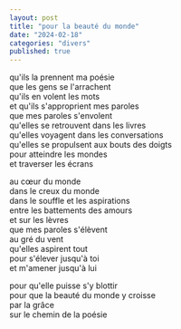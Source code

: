 ```yaml
---
layout: post
title: "pour la beauté du monde"
date: "2024-02-18"
categories: "divers"
published: true
---
```


qu'ils la prennent ma poésie  
que les gens se l'arrachent  
qu'ils en volent les mots  
et qu'ils s'approprient mes paroles   
que mes paroles s'envolent  
qu'elles se retrouvent dans les livres  
qu'elles voyagent dans les conversations  
qu'elles se propulsent aux bouts des doigts  
pour atteindre les mondes  
et traverser les écrans  

au cœur du monde  
dans le creux du monde  
dans le souffle et les aspirations  
entre les battements des amours  
et sur les lèvres  
que mes paroles s'élèvent  
au gré du vent  
qu'elles aspirent tout  
pour s'élever jusqu'à toi  
et m'amener jusqu'à lui  

pour qu'elle puisse s'y blottir  
pour que la beauté du monde y croisse  
par la grâce  
sur le chemin de la poésie  
